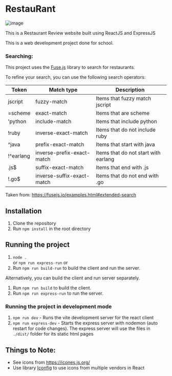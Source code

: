 # RestauRant

![image](https://user-images.githubusercontent.com/34125174/231458566-f7089fa4-9f4f-44ce-93c7-30b9dc3a14c2.png)


This is a Restaurant Review website built using ReactJS and ExpressJS

This is a web development project done for school.

### Searching:
This project uses the [Fuse.js](https://fusejs.io/) library to search for restaurants.

To refine your search, you can use the following search operators:

|Token|Match type|Description|
|--- |--- |--- |
|jscript|fuzzy-match|Items that fuzzy match jscript|
|=scheme|exact-match|Items that are scheme|
|'python|include-match|Items that include python|
|!ruby|inverse-exact-match|Items that do not include ruby|
|^java|prefix-exact-match|Items that start with java|
|!^earlang|inverse-prefix-exact-match|Items that do not start with earlang|
|.js$|suffix-exact-match|Items that end with .js|
|!.go$|inverse-suffix-exact-match|Items that do not end with .go|
Taken from: https://fusejs.io/examples.html#extended-search

## Installation
1. Clone the repository
2. Run `npm install` in the root directory

## Running the project
1. `node .`<br/> or `npm run express-run`
or
2. Run `npm run build-run` to build the client and run the server.

Alternatively, you can build the client and run server separately.

1. Run `npm run build` to build the client.
2. Run `npm run express-run` to run the server.

### Running the project in development mode
1. `npm run dev` - Runs the vite development server for the react client
2. `npm run express-dev` - Starts the express server with nodemon (auto restart for code changes).
The express server will use the files in `./dist/` folder for its static html pages

## Things to Note:
- See icons from https://icones.js.org/
- Use library [Iconfig](https://docs.iconify.design/iconify-icon/react.html) to use icons from multiple vendors in React
